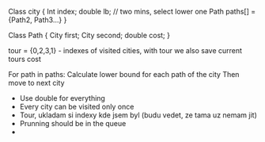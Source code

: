Class city {
Int index;
double lb; // two mins, select lower one
Path paths[] = {Path2, Path3…}
}

Class Path {
City first;
City second;
double cost;
}

tour = {0,2,3,1} - indexes of visited cities, with tour we also save current tours cost

For path in paths:
	Calculate lower bound for each path of the city
Then move to next city

* Use double for everything
* Every city can be visited only once
* Tour, ukladam si indexy kde jsem byl (budu vedet, ze tama uz nemam jit)
* Prunning should be in the queue
* 